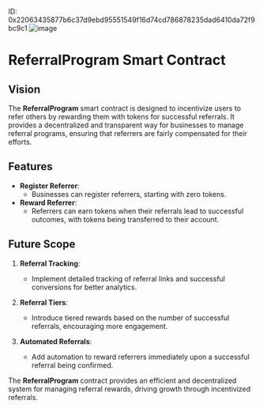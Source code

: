 ID: 0x22063435877b6c37d9ebd95551549f16d74cd786878235dad6410da72f9bc9c1
![image](https://github.com/user-attachments/assets/deb91801-1729-4b01-9e57-45d844c32917)


# ReferralProgram Smart Contract

## Vision

The **ReferralProgram** smart contract is designed to incentivize users to refer others by rewarding them with tokens for successful referrals. It provides a decentralized and transparent way for businesses to manage referral programs, ensuring that referrers are fairly compensated for their efforts.

## Features

- **Register Referrer**:
  - Businesses can register referrers, starting with zero tokens.
- **Reward Referrer**:
  - Referrers can earn tokens when their referrals lead to successful outcomes, with tokens being transferred to their account.

## Future Scope

1. **Referral Tracking**:

   - Implement detailed tracking of referral links and successful conversions for better analytics.

2. **Referral Tiers**:

   - Introduce tiered rewards based on the number of successful referrals, encouraging more engagement.

3. **Automated Referrals**:
   - Add automation to reward referrers immediately upon a successful referral being confirmed.

The **ReferralProgram** contract provides an efficient and decentralized system for managing referral rewards, driving growth through incentivized referrals.

